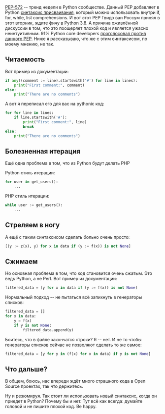 [PEP-572](https://www.python.org/dev/peps/pep-0572/) -- тренд недели в Python сообществе. Данный PEP добавляет в Python [синтаксис присваивания](https://www.python.org/dev/peps/pep-0572/#syntax-and-semantics), который можно использовать внутри if, for, while, list comprehensions. И вот этот PEP Гвидо ван Россум принял в этот вторник, ждите фичу в Python 3.8. А причина оживлённой дискуссии в том, что это поощеряет плохой код и является ужасно неинтуитивным. 91% Python core developers [проголосовал против данного PEP](https://www.mail-archive.com/python-committers@python.org/msg05324.html). Ниже я рассказываю, что же с этим синтаксисом, по моему мнению, не так.

## Читаемость

Вот пример из документации:

```python
if any((comment := line).startswith('#') for line in lines):
    print("First comment:", comment)
else:
    print("There are no comments")
```

А вот я переписал его для вас на pythonic код:

```python
for for line in lines:
    if line.startswith('#'):
        print("First comment:", line)
        break
else:
    print("There are no comments")
```

## Болезненная итерация

Ещё одна проблема в том, что из Python будут делать PHP

Python стиль итерации:

```python
for user in get_users():
    ...
```

PHP стиль итерации:
```python
while user := get_users():
    ...
```

## Стреляем в ногу

А ещё с таким синтаксисом сделать больно очень просто:

```python
[(y := z(x), y) for x in data if (y := f(x)) is not None]
```

## Сжимаем

Но основная проблема в том, что код становится очень сжатым. Это ведь Python, а не Perl. Вот пример из документации:

```python
filtered_data = [y for x in data if (y := f(x)) is not None]
```

Нормальный подход -- не пытаться всё запихнуть в генераторы списков:

```python
filtered_data = []
for x in data:
    y = f(x)
    if y is not None:
        filtered_data.append(y)
```

Боитесь, что в файле закончатся строки? Я -- нет. И не то чтобы генераторы списков сейчас не позволяют сделать то же самое:

```python
filtered_data = [y for y in (f(x) for x in data) if y is not None]
```

## Что дальше?

В общем, боюсь, нас впереди ждёт много страшного кода в Open Source проектах, так что держитесь.

Ну и резюмируя. Так стоит ли использовать новый синтаксис, когда он приедет в Python? Почему бы и нет. Тут всё как всегда: думайте головой и не пишите плохой код. Be happy.
